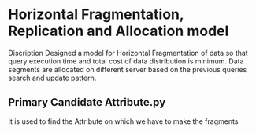# Horizontal Fragmentation, Replication and Allocation model

Discription 
Designed a model for Horizontal Fragmentation of data so that query execution time and total cost of data distribution is minimum. Data segments are allocated on different server based on the previous queries search and update pattern.

## Primary Candidate Attribute.py
It is used to find the Attribute on which we have to make the fragments



